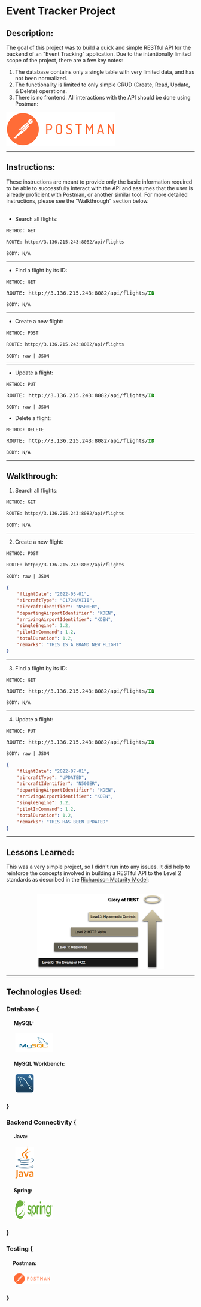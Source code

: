 # Event Tracker Project

## Description:

The goal of this project was to build a quick and simple RESTful API for the backend of an "Event Tracking" application. Due to the intentionally limited scope of the project, there are a few key notes:

1. The database contains only a single table with very limited data, and has not been normalized.
2. The functionality is limited to only simple CRUD (Create, Read, Update, & Delete) operations.
3. There is no frontend. All interactions with the API should be done using Postman:

<a href="https://www.postman.com/" target="_blank"><img src="images/postman_logo.png" alt="postman_logo" height="90" width="290" align="center"/></a>

-----

## Instructions:
These instructions are meant to provide only the basic information required to be able to successfully interact with the API and assumes that the user is already proficient with Postman, or another similar tool. For more detailed instructions, please see the "Walkthrough" section below.
<br><br>

- Search all flights:

```text
METHOD: GET
```

```html
ROUTE: http://3.136.215.243:8082/api/flights
```

```text
BODY: N/A
```

---

- Find a flight by its ID:

```text
METHOD: GET
```

<pre>
ROUTE: http://3.136.215.243:8082/api/flights/<b style="color:green">ID</b>
</pre>

```text
BODY: N/A
```

---

- Create a new flight:

```text
METHOD: POST
```

```html
ROUTE: http://3.136.215.243:8082/api/flights
```

```text
BODY: raw | JSON
```

---

- Update a flight:

```text
METHOD: PUT
```

<pre>
ROUTE: http://3.136.215.243:8082/api/flights/<b style="color:green">ID</b>
</pre>

```text
BODY: raw | JSON
```

- Delete a flight:

```text
METHOD: DELETE
```

<pre>
ROUTE: http://3.136.215.243:8082/api/flights/<b style="color:green">ID</b>
</pre>

```text
BODY: N/A
```

---

## Walkthrough:

1. Search all flights:

```text
METHOD: GET
```

```html
ROUTE: http://3.136.215.243:8082/api/flights
```

```text
BODY: N/A
```

---

2. Create a new flight:

```text
METHOD: POST
```

```html
ROUTE: http://3.136.215.243:8082/api/flights
```

```text
BODY: raw | JSON
```

```json
{
    "flightDate": "2022-05-01",
    "aircraftType": "C172NAVIII",
    "aircraftIdentifier": "N500ER",
    "departingAirportIdentifier": "KDEN",
    "arrivingAirportIdentifier": "KDEN",
    "singleEngine": 1.2,
    "pilotInCommand": 1.2,
    "totalDuration": 1.2,
    "remarks": "THIS IS A BRAND NEW FLIGHT"
}
```

---

3. Find a flight by its ID:

```text
METHOD: GET
```

<pre>
ROUTE: http://3.136.215.243:8082/api/flights/<b style="color:green">ID</b>
</pre>

```text
BODY: N/A
```

---

4. Update a flight:

```text
METHOD: PUT
```

<pre>
ROUTE: http://3.136.215.243:8082/api/flights/<b style="color:green">ID</b>
</pre>

```text
BODY: raw | JSON
```

```json
{
    "flightDate": "2022-07-01",
    "aircraftType": "UPDATED",
    "aircraftIdentifier": "N500ER",
    "departingAirportIdentifier": "KDEN",
    "arrivingAirportIdentifier": "KDEN",
    "singleEngine": 1.2,
    "pilotInCommand": 1.2,
    "totalDuration": 1.2,
    "remarks": "THIS HAS BEEN UPDATED"
}
```




-----

## Lessons Learned:
This was a very simple project, so I didn't run into any issues. It did help to reinforce the concepts involved in building a RESTful API to the Level 2 standards as described in the <a href="https://restfulapi.net/richardson-maturity-model/" target="_blank">Richardson Maturity Model</a>:<br><br>
<center><a href="https://martinfowler.com/articles/richardsonMaturityModel.html" target="_blank"><img src="images/richardsonmaturitymodel.png" alt="richardsonmaturitymodel" height="200" width="340"/></a></center>


-----


## Technologies Used:

### Database {
#### &nbsp;&nbsp;&nbsp;&nbsp;&nbsp;&nbsp;MySQL:
&nbsp;&nbsp;&nbsp;&nbsp;&nbsp;&nbsp;<a href="https://www.mysql.com/" target="_blank"><img src="images/mysql_logo.png" alt="mysql_logo" height="50" width="100" id="mysql"/></a>


#### &nbsp;&nbsp;&nbsp;&nbsp;&nbsp;&nbsp;MySQL Workbench:
&nbsp;&nbsp;&nbsp;&nbsp;&nbsp;&nbsp;<a href="https://www.mysql.com/products/workbench/" target="_blank"><img src="images/mysqlworkbench_logo.jpeg" alt="mysqlworkbench_logo" height="50" width="50" id="mysqlworkbench"/></a>


### }

### Backend Connectivity {


#### &nbsp;&nbsp;&nbsp;&nbsp;&nbsp;&nbsp;Java:
&nbsp;&nbsp;&nbsp;&nbsp;&nbsp;&nbsp;<a href="https://www.java.com/en/" target="_blank"><img src="images/java_logo.png" alt="java_logo" height="85" width="50" id="java_logo"/></a>

#### &nbsp;&nbsp;&nbsp;&nbsp;&nbsp;&nbsp;Spring:
&nbsp;&nbsp;&nbsp;&nbsp;&nbsp;&nbsp;<a href="https://spring.io/" target="_blank"><img src="images/spring_logo.svg" alt="spring_logo" height="50" width="100" id="spring_logo"/></a>

### }


### Testing {
#### &nbsp;&nbsp;&nbsp;&nbsp;&nbsp;Postman:
&nbsp;&nbsp;&nbsp;&nbsp;&nbsp;<a href="https://www.postman.com/" target="_blank"><img src="images/postman_logo.png" alt="postman_logo" height="30" width="97"/></a>
### }
